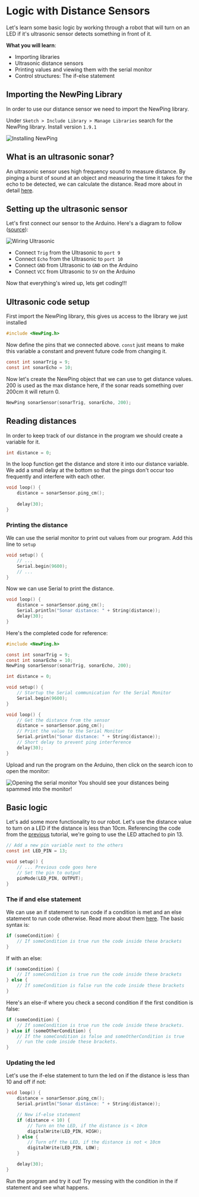 # Logic with Distance Sensors

Let's learn some basic logic by working through a robot that will turn on an LED if it's ultrasonic sensor detects something in front of it. 

**What you will learn**:
- Importing libraries
- Ultrasonic distance sensors
- Printing values and viewing them with the serial monitor
- Control structures: The if-else statement

## Importing the NewPing Library
In order to use our distance sensor we need to import the NewPing library. 

Under `Sketch > Include Library > Manage Libraries` search for the NewPing library. Install version `1.9.1`

![Installing NewPing](https://raw.githubusercontent.com/Penn-State-Robotics-Club/tutorials/master/resources/install_newping.png)

## What is an ultrasonic sonar?
An ultrasonic sensor uses high frequency sound to measure distance. By pinging a burst of sound at an object and measuring the time it takes for the echo to be detected, we can calculate the distance. 
Read more about in detail [here](http://cmra.rec.ri.cmu.edu/content/electronics/boe/ultrasonic_sensor/1.html).
## Setting up the ultrasonic sensor
Let's first connect our sensor to the Arduino.
Here's a diagram to follow ([source](https://howtomechatronics.com/tutorials/arduino/ultrasonic-sensor-hc-sr04/)):

![Wiring Ultrasonic](https://raw.githubusercontent.com/Penn-State-Robotics-Club/tutorials/master/resources/wiring_ultrasonic.png)

 - Connect `Trig` from the Ultrasonic to `port 9` 
 - Connect `Echo` from
   the Ultrasonic to `port 10` 
  - Connect `GND` from Ultrasonic to `GND` on
   the Arduino 
  - Connect `VCC` from Ultrasonic to `5V` on the Arduino

Now that everything's wired up, lets get coding!!!

## Ultrasonic code setup
First import the NewPing library, this gives us access to  the library we just installed
```c
#include <NewPing.h>
```

Now define the pins that we connected above. `const` just means to make this variable a constant and prevent future code from changing it.
```c
const int sonarTrig = 9;
const int sonarEcho = 10;
```

Now let's create the NewPing object that we can use to get distance values. 200 is used as the max distance here, if the sonar reads something over 200cm it will return 0.

```c
NewPing sonarSensor(sonarTrig, sonarEcho, 200);
```

## Reading distances
In order to keep track of our distance in the program we should create a variable for it.
```c
int distance = 0;
```

In the loop function get the distance and store it into our distance variable. We add a small delay at the bottom so that the pings don't occur too frequently and interfere with each other.
```c
void loop() {
	distance = sonarSensor.ping_cm();
	
	delay(30);
}
```

### Printing the distance
We can use the serial monitor to print out values from our program. Add this line to `setup`
```c
void setup() {
	// ...
	Serial.begin(9600);
	// ...
}
```
Now we can use Serial to print the distance.
```c
void loop() {
	distance = sonarSensor.ping_cm();
	Serial.println("Sonar distance: " + String(distance));
	delay(30);
}
```

Here's the completed code for reference:
```c
#include <NewPing.h>

const int sonarTrig = 9;
const int sonarEcho = 10;
NewPing sonarSensor(sonarTrig, sonarEcho, 200);

int distance = 0;

void setup() {
	// Startup the Serial communication for the Serial Monitor
	Serial.begin(9600);
}

void loop() {
	// Get the distance from the sensor
	distance = sonarSensor.ping_cm();
	// Print the value to the Serial Monitor
	Serial.println("Sonar distance: " + String(distance));
	// Short delay to prevent ping interference
	delay(30);
}
```

Upload and run the program on the Arduino, then click on the search icon to open the monitor:

![Opening the serial monitor](https://raw.githubusercontent.com/Penn-State-Robotics-Club/tutorials/master/resources/open_serial_monitor.png)
You should see your distances being spammed into the monitor!

## Basic logic
Let's add some more functionality to our robot. Let's use the distance value to turn  on a LED if the distance is less than 10cm.  Referencing the code from the [previous](https://github.com/Penn-State-Robotics-Club/tutorials/tree/master/Introduction.md) tutorial, we're going to use the LED attached to pin 13. 

```c
// Add a new pin variable next to the others
const int LED_PIN = 13;

void setup() {
	// ... Previous code goes here
	// Set the pin to output
	pinMode(LED_PIN, OUTPUT);
}
```

### The if and else statement
We can use an if statement to run code if a condition is met and an else statement to run code otherwise.  Read more about them [here](https://www.arduino.cc/en/Tutorial/ifStatementConditional). The basic syntax is:
```c
if (someCondition) {
	// If someCondition is true run the code inside these brackets
}
```
If with an else:
```c
if (someCondition) {
	// If someCondition is true run the code inside these brackets
} else {
	// If someCondition is false run the code inside these brackets
}
```
Here's an else-if where you check a second condition if the first condition is false:
```c
if (someCondition) {
	// If someCondition is true run the code inside these brackets.
} else if (someOtherCondition) {
	// If the someCondition is false and someOtherCondition is true
	// run the code inside these brackets.
}
```

### Updating the led
Let's use the if-else statement to turn the led on if the distance is less than 10 and off if not:
```c
void loop() {
	distance = sonarSensor.ping_cm();
	Serial.println("Sonar distance: " + String(distance));

	// New if-else statement
	if (distance < 10) {
		// Turn on the LED, if the distance is < 10cm
		digitalWrite(LED_PIN, HIGH);
	} else {
		// Turn off the LED, if the distance is not < 10cm
		digitalWrite(LED_PIN, LOW);
	}

	delay(30);
}
```
Run the program and try it out! Try messing with the condition in the if statement and see what happens.
<!--stackedit_data:
eyJoaXN0b3J5IjpbLTk1MjkyNjIwMSwtNjIyNzI1MTkyLC0xNz
cyNjgzMDIxLC0yMTIzMjM0MDgwLDE1NTg5ODA0MDYsMTE5OTU2
NzgyOSwtNDg2NzU2NDEsMTQ1MTYyNDEzNCwtMTM1MjgwMDM5My
wtMjEwMzI1ODMyOSwtMTk3ODA0ODg1NSwxMTY0MDQxODA1LDgx
Nzg5NTYyNV19
-->